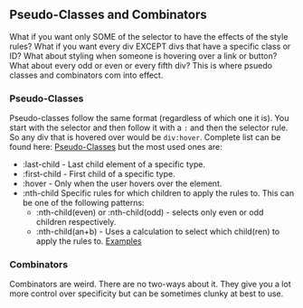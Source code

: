 ## Pseudo-Classes and Combinators

What if you want only SOME of the selector to have the effects of the style rules? What if you want every div EXCEPT divs that have a specific class or ID? What about styling when someone is hovering over a link or button? What about every odd or even or every fifth div? This is where psuedo classes and combinators com into effect.




### Pseudo-Classes


Pseudo-classes follow the same format (regardless of which one it is). You start with the selector and then follow it with a `:` and then the selector rule. So any div that is hovered over would be `div:hover`. Complete list can be found here: [Pseudo-Classes](https://developer.mozilla.org/en-US/docs/Learn/CSS/Introduction_to_CSS/Pseudo-classes_and_pseudo-elements) but the most used ones are:
* :last-child - Last child element of a specific type.
* :first-child - First child of a specific type.
* :hover - Only when the user hovers over the element.
* :nth-child Specific rules for which children to apply the rules to. This can be one of the following patterns:
    * :nth-child(even) or :nth-child(odd) - selects only even or odd children respectively.
    * :nth-child(an+b) - Uses a calculation to select which child(ren) to apply the rules to. [Examples](https://developer.mozilla.org/en-US/docs/Web/CSS/:nth-child#Example_selectors)


### Combinators
Combinators are weird. There are no two-ways about it. They give you a lot more control over specificity but can be sometimes clunky at best to use.